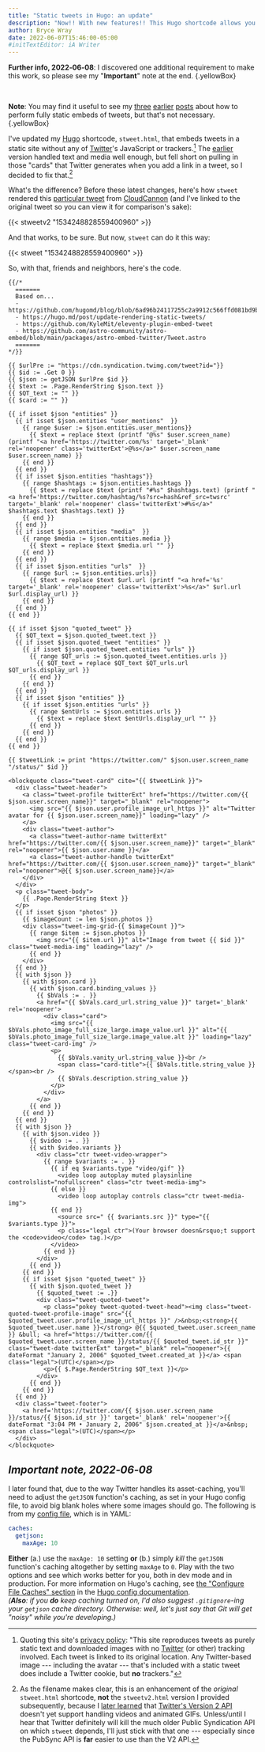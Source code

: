 ```yaml
---
title: "Static tweets in Hugo: an update"
description: "Now!! With new features!! This Hugo shortcode allows you to embed tweets with link “cards.”"
author: Bryce Wray
date: 2022-06-07T15:46:00-05:00
#initTextEditor: iA Writer
---
```


**Further info, 2022‑06‑08**: I discovered one additional requirement to make this work, so please see my "**Important**" note at the end.
{.yellowBox}

<br />

**Note**: You may find it useful to see my [three](/posts/2022/02/static-tweets-eleventy-hugo/) [earlier](/posts/2022/02/static-tweets-eleventy-hugo-part-2/) [posts](/posts/2022/04/static-tweets-astro/) about how to perform fully static embeds of tweets, but that's not necessary.
{.yellowBox}

I've updated my [Hugo](https://gohugo.io) shortcode, `stweet.html`, that embeds tweets in a static site without any of [Twitter](https://twitter.com)'s JavaScript or trackers.[^privacy] The [earlier](/posts/2022/02/static-tweets-eleventy-hugo) version handled text and media well enough, but fell short on pulling in those "cards" that Twitter generates when you add a link in a tweet, so I decided to fix that.[^PubSync]

[^privacy]: Quoting this site's [privacy policy](/privacy/#twitter): "This site reproduces tweets as purely static text and downloaded images with no [Twitter](https://twitter.com) (or other) tracking involved. Each tweet is linked to its original location. Any Twitter-based image --- including the avatar --- that's included with a static tweet does include a Twitter cookie, but **no** trackers."

[^PubSync]: As the filename makes clear, this is an enhancement of the *original* `stweet.html` shortcode, **not** the `stweetv2.html` version I provided subsequently, because I [later learned](/posts/2022/02/gems-in-rough-14/#learning-from-a-friendly-hat-tip) that [Twitter's Version 2 API](https://developer.twitter.com/en/docs/twitter-api) doesn't yet support handling videos and animated GIFs. Unless/until I hear that Twitter definitely will kill the much older Public Syndication API on which `stweet` depends, I'll just stick with that one --- especially since the PubSync API is **far** easier to use than the V2 API.

What's the difference? Before these latest changes, here's how `stweet` rendered this [particular tweet](https://twitter.com/CloudCannon/status/1534248828559400960) from [CloudCannon](https://cloudcannon.com) (and I've linked to the original tweet so you can view it for comparison's sake):

{{< stweetv2 "1534248828559400960" >}}

And that works, to be sure. But now, `stweet` can do it this way:

{{< stweet "1534248828559400960" >}}

So, with that, friends and neighbors, here's the code.

```go-html-template
{{/*
  =======
  Based on...
  - https://github.com/hugomd/blog/blob/6ad96b24117255c2a9912c566ffd081bd9bbd6f1/layouts/shortcodes/statictweet.html
  - https://hugo.md/post/update-rendering-static-tweets/
  - https://github.com/KyleMit/eleventy-plugin-embed-tweet
  - https://github.com/astro-community/astro-embed/blob/main/packages/astro-embed-twitter/Tweet.astro
  =======
*/}}

{{ $urlPre := "https://cdn.syndication.twimg.com/tweet?id="}}
{{ $id := .Get 0 }}
{{ $json := getJSON $urlPre $id }}
{{ $text := .Page.RenderString $json.text }}
{{ $QT_text := "" }}
{{ $card := "" }}

{{ if isset $json "entities" }}
  {{ if isset $json.entities "user_mentions"  }}
    {{ range $user := $json.entities.user_mentions}}
      {{ $text = replace $text (printf "@%s" $user.screen_name) (printf "<a href='https://twitter.com/%s' target='_blank' rel='noopener' class='twitterExt'>@%s</a>" $user.screen_name $user.screen_name) }}
    {{ end }}
  {{ end }}
  {{ if isset $json.entities "hashtags"}}
    {{ range $hashtags := $json.entities.hashtags }}
      {{ $text = replace $text (printf "#%s" $hashtags.text) (printf "<a href='https://twitter.com/hashtag/%s?src=hash&ref_src=twsrc' target='_blank' rel='noopener' class='twitterExt'>#%s</a>" $hashtags.text $hashtags.text) }}
    {{ end }}
  {{ end }}
  {{ if isset $json.entities "media"  }}
    {{ range $media := $json.entities.media }}
      {{ $text = replace $text $media.url "" }}
    {{ end }}
  {{ end }}
  {{ if isset $json.entities "urls"  }}
    {{ range $url := $json.entities.urls}}
      {{ $text = replace $text $url.url (printf "<a href='%s' target='_blank' rel='noopener' class='twitterExt'>%s</a>" $url.url $url.display_url) }}
    {{ end }}
  {{ end }}
{{ end }}

{{ if isset $json "quoted_tweet" }}
  {{ $QT_text = $json.quoted_tweet.text }}
  {{ if isset $json.quoted_tweet "entities" }}
    {{ if isset $json.quoted_tweet.entities "urls" }}
      {{ range $QT_urls := $json.quoted_tweet.entities.urls }}
        {{ $QT_text = replace $QT_text $QT_urls.url $QT_urls.display_url }}
      {{ end }}
    {{ end }}
  {{ end }}
  {{ if isset $json "entities" }}
    {{ if isset $json.entities "urls" }}
      {{ range $entUrls := $json.entities.urls }}
        {{ $text = replace $text $entUrls.display_url "" }}
      {{ end }}
    {{ end }}
  {{ end }}
{{ end }}

{{ $tweetLink := print "https://twitter.com/" $json.user.screen_name "/status/" $id }}

<blockquote class="tweet-card" cite="{{ $tweetLink }}">
  <div class="tweet-header">
    <a class="tweet-profile twitterExt" href="https://twitter.com/{{ $json.user.screen_name}}" target="_blank" rel="noopener">
      <img src="{{ $json.user.profile_image_url_https }}" alt="Twitter avatar for {{ $json.user.screen_name}}" loading="lazy" />
    </a>
    <div class="tweet-author">
      <a class="tweet-author-name twitterExt" href="https://twitter.com/{{ $json.user.screen_name}}" target="_blank" rel="noopener">{{ $json.user.name }}</a>
      <a class="tweet-author-handle twitterExt" href="https://twitter.com/{{ $json.user.screen_name}}" target="_blank" rel="noopener">@{{ $json.user.screen_name}}</a>
    </div>
  </div>
  <p class="tweet-body">
    {{ .Page.RenderString $text }}
  </p>
  {{ if isset $json "photos" }}
    {{ $imageCount := len $json.photos }}
    <div class="tweet-img-grid-{{ $imageCount }}">
      {{ range $item := $json.photos }}
        <img src="{{ $item.url }}" alt="Image from tweet {{ $id }}" class="tweet-media-img" loading="lazy" />
      {{ end }}
    </div>
  {{ end }}
  {{ with $json }}
    {{ with $json.card }}
      {{ with $json.card.binding_values }}
        {{ $bVals := . }}
        <a href="{{ $bVals.card_url.string_value }}" target='_blank' rel='noopener'>
          <div class="card">
            <img src="{{ $bVals.photo_image_full_size_large.image_value.url }}" alt="{{ $bVals.photo_image_full_size_large.image_value.alt }}" loading="lazy" class="tweet-card-img" />
            <p>
              {{ $bVals.vanity_url.string_value }}<br />
              <span class="card-title">{{ $bVals.title.string_value }}</span><br />
              {{ $bVals.description.string_value }}
            </p>
          </div>
        </a>
      {{ end }}
    {{ end }}
  {{ end }}
  {{ with $json }}
    {{ with $json.video }}
      {{ $video := . }}
      {{ with $video.variants }}
        <div class="ctr tweet-video-wrapper">
          {{ range $variants := . }}
            {{ if eq $variants.type "video/gif" }}
              <video loop autoplay muted playsinline controlslist="nofullscreen" class="ctr tweet-media-img">
            {{ else }}
              <video loop autoplay controls class="ctr tweet-media-img">
            {{ end }}
              <source src=" {{ $variants.src }}" type="{{ $variants.type }}">
              <p class="legal ctr">(Your browser doesn&rsquo;t support the <code>video</code> tag.)</p>
            </video>
          {{ end }}
        </div>
      {{ end }}
    {{ end }}
    {{ if isset $json "quoted_tweet" }}
      {{ with $json.quoted_tweet }}
        {{ $quoted_tweet := .}}
        <div class="tweet-quoted-tweet">
          <p class="pokey tweet-quoted-tweet-head"><img class="tweet-quoted-tweet-profile-image" src="{{ $quoted_tweet.user.profile_image_url_https }}" />&nbsp;<strong>{{ $quoted_tweet.user.name }}</strong> @{{ $quoted_tweet.user.screen_name }} &bull; <a href="https://twitter.com/{{ $quoted_tweet.user.screen_name }}/status/{{ $quoted_tweet.id_str }}" class="tweet-date twitterExt" target="_blank" rel="noopener">{{ dateFormat "January 2, 2006" $quoted_tweet.created_at }}</a> <span class="legal">(UTC)</span></p>
          <p>{{ $.Page.RenderString $QT_text }}</p>
        </div>
      {{ end }}
    {{ end }}
  {{ end }}
  <div class="tweet-footer">
    <a href='https://twitter.com/{{ $json.user.screen_name }}/status/{{ $json.id_str }}' target='_blank' rel='noopener'>{{ dateFormat "3:04 PM • January 2, 2006" $json.created_at }}</a>&nbsp;<span class="legal">(UTC)</span></p>
  </div>
</blockquote>
```

## *Important note, 2022‑06‑08*

I later found that, due to the way Twitter handles its asset-caching, you'll need to adjust the `getJSON` function's caching, as set in your Hugo config file, to avoid big blank holes where some images should go. The following is from my [config file](https://gohugo.io/getting-started/configuration/), which is in YAML:

```yaml
caches:
  getjson:
    maxAge: 10
```

**Either** (a.) use the `maxAge: 10` setting **or** (b.) simply *kill* the `getJSON` function's caching altogether by setting `maxAge` to `0`. Play with the two options and see which works better for you, both in dev mode and in production. For more information on Hugo's caching, see [the "Configure File Caches" section](https://gohugo.io/getting-started/configuration/#configure-file-caches) in the [Hugo config documentation](https://gohugo.io/getting-started/configuration/).\
*(**Also**: if you **do** keep caching turned on, I'd also suggest `.gitignore`-ing your `getjson` cache directory. Otherwise: well, let's just say that Git will get "noisy" while you're developing.)*
